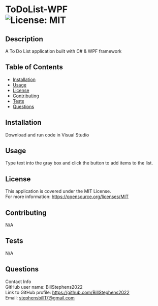 # ToDoList-WPF<br>![License: MIT](https://img.shields.io/badge/License-MIT-yellow.svg)

  ## Description

  A To Do List application built with C# & WPF framework
  
  ## Table of Contents
  
  - [Installation](#installation)
  - [Usage](#usage)
  - [License](#license)
  - [Contributing](#contributing)
  - [Tests](#tests)
  - [Questions](#questions)
  
  ## Installation
  
  Download and run code in Visual Studio
  
  ## Usage
  
  Type text into the gray box and click the button to add items to the list.

  ## License
This application is covered under the MIT License.
<br>For more information: https://opensource.org/licenses/MIT
  
  ## Contributing
  N/A
  
  ## Tests
  N/A

  ## Questions
  Contact Info<br>
  GitHub user name: BillStephens2022<br>
  Link to GitHub profile: https://github.com/BillStephens2022<br>
  Email: stephensbill17@gmail.com
